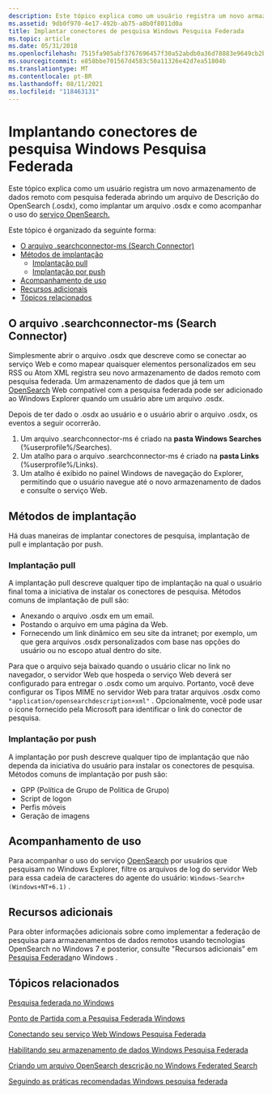 ```yaml
---
description: Este tópico explica como um usuário registra um novo armazenamento de dados remoto com pesquisa federada abrindo um arquivo de Descrição do OpenSearch (.osdx), como implantar um arquivo .osdx e como acompanhar o uso do serviço OpenSearch.
ms.assetid: 9db0f970-4e17-492b-ab75-a8b0f8011d0a
title: Implantar conectores de pesquisa Windows Pesquisa Federada
ms.topic: article
ms.date: 05/31/2018
ms.openlocfilehash: 7515fa905abf3767696457f30a52abdb0a36d78883e9649cb2bf42e77e8b8c2a
ms.sourcegitcommit: e858bbe701567d4583c50a11326e42d7ea51804b
ms.translationtype: MT
ms.contentlocale: pt-BR
ms.lasthandoff: 08/11/2021
ms.locfileid: "118463131"
---
```

# <a name="deploying-search-connectors-in-windows-federated-search"></a>Implantando conectores de pesquisa Windows Pesquisa Federada

Este tópico explica como um usuário registra um novo armazenamento de dados remoto com pesquisa federada abrindo um arquivo de Descrição do OpenSearch (.osdx), como implantar um arquivo .osdx e como acompanhar o uso do [serviço OpenSearch.](https://github.com/dewitt/opensearch)

Este tópico é organizado da seguinte forma:

-   [O arquivo .searchconnector-ms (Search Connector)](#the-searchconnector-ms-search-connector-file)
-   [Métodos de implantação](#deployment-methods)
    -   [Implantação pull](#pull-deployment)
    -   [Implantação por push](#push-deployment)
-   [Acompanhamento de uso](#tracking-usage)
-   [Recursos adicionais](#additional-resources)
-   [Tópicos relacionados](#related-topics)

## <a name="the-searchconnector-ms-search-connector-file"></a>O arquivo .searchconnector-ms (Search Connector)

Simplesmente abrir o arquivo .osdx que descreve como se conectar ao serviço Web e como mapear quaisquer elementos personalizados em seu RSS ou Atom XML registra seu novo armazenamento de dados remoto com pesquisa federada. Um armazenamento de dados que já tem um [OpenSearch](https://github.com/dewitt/opensearch) Web compatível com a pesquisa federada pode ser adicionado ao Windows Explorer quando um usuário abre um arquivo .osdx.

Depois de ter dado o .osdx ao usuário e o usuário abrir o arquivo .osdx, os eventos a seguir ocorrerão.

1.  Um arquivo .searchconnector-ms é criado na **pasta Windows Searches** (%userprofile%/Searches).
2.  Um atalho para o arquivo .searchconnector-ms é criado na **pasta Links** (%userprofile%/Links).
3.  Um atalho é exibido no painel  Windows de navegação do Explorer, permitindo que o usuário navegue até o novo armazenamento de dados e consulte o serviço Web.

## <a name="deployment-methods"></a>Métodos de implantação

Há duas maneiras de implantar conectores de pesquisa, implantação de pull e implantação por push.

### <a name="pull-deployment"></a>Implantação pull

A implantação pull descreve qualquer tipo de implantação na qual o usuário final toma a iniciativa de instalar os conectores de pesquisa. Métodos comuns de implantação de pull são:

-   Anexando o arquivo .osdx em um email.
-   Postando o arquivo em uma página da Web.
-   Fornecendo um link dinâmico em seu site da intranet; por exemplo, um que gera arquivos .osdx personalizados com base nas opções do usuário ou no escopo atual dentro do site.

Para que o arquivo seja baixado quando o usuário clicar no link no navegador, o servidor Web que hospeda o serviço Web deverá ser configurado para entregar o .osdx como um arquivo. Portanto, você deve configurar os Tipos MIME no servidor Web para tratar arquivos .osdx como `"application/opensearchdescription+xml"` . Opcionalmente, você pode usar o ícone fornecido pela Microsoft para identificar o link do conector de pesquisa.

### <a name="push-deployment"></a>Implantação por push

A implantação por push descreve qualquer tipo de implantação que não dependa da iniciativa do usuário para instalar os conectores de pesquisa. Métodos comuns de implantação por push são:

-   GPP (Política de Grupo de Política de Grupo)
-   Script de logon
-   Perfis móveis
-   Geração de imagens

## <a name="tracking-usage"></a>Acompanhamento de uso

Para acompanhar o uso do serviço [OpenSearch](https://github.com/dewitt/opensearch) por usuários que pesquisam no Windows Explorer, filtre os arquivos de log do servidor Web para essa cadeia de caracteres do agente do usuário: `Windows-Search+(Windows+NT+6.1)` .

## <a name="additional-resources"></a>Recursos adicionais

Para obter informações adicionais sobre como implementar a federação de pesquisa para armazenamentos de dados remotos usando tecnologias OpenSearch no Windows 7 e posterior, consulte "Recursos adicionais" em [Pesquisa Federada](/previous-versions//dd742958(v=vs.85))no Windows .

## <a name="related-topics"></a>Tópicos relacionados

<dl> <dt>

[Pesquisa federada no Windows](-search-federated-search-overview.md)
</dt> <dt>

[Ponto de Partida com a Pesquisa Federada Windows](getting-started-with-federated-search-in-windows.md)
</dt> <dt>

[Conectando seu serviço Web Windows Pesquisa Federada](-search-federated-search-web-service.md)
</dt> <dt>

[Habilitando seu armazenamento de dados Windows Pesquisa Federada](-search-federated-search-data-store.md)
</dt> <dt>

[Criando um arquivo OpenSearch descrição no Windows Federated Search](-search-federated-search-osdx-file.md)
</dt> <dt>

[Seguindo as práticas recomendadas Windows pesquisa federada](-search-fedsearch-best.md)
</dt> </dl>

 

 
